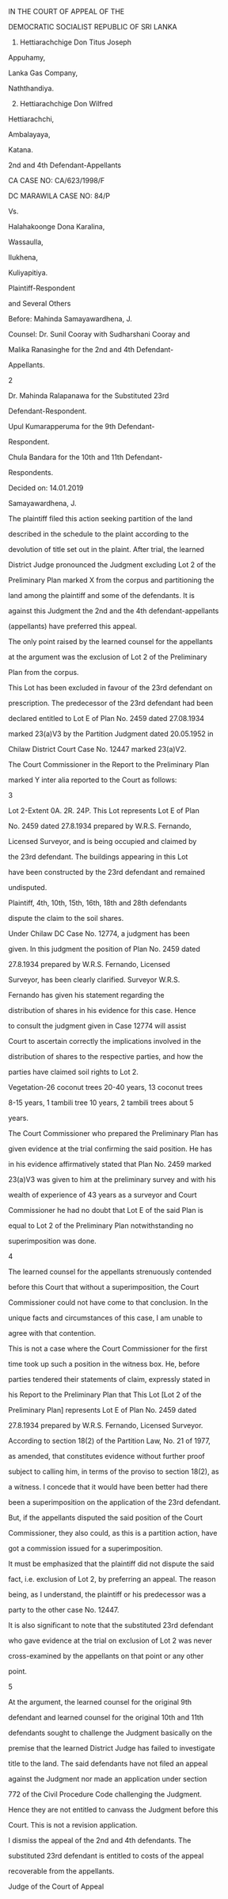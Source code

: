 IN THE COURT OF APPEAL OF THE

DEMOCRATIC SOCIALIST REPUBLIC OF SRI LANKA

1. Hettiarachchige Don Titus Joseph

Appuhamy,

Lanka Gas Company,

Naththandiya.

2. Hettiarachchige Don Wilfred

Hettiarachchi,

Ambalayaya,

Katana.

2nd and 4th Defendant-Appellants

CA CASE NO: CA/623/1998/F

DC MARAWILA CASE NO: 84/P

Vs.

Halahakoonge Dona Karalina,

Wassaulla,

Ilukhena,

Kuliyapitiya.

Plaintiff-Respondent

and Several Others

Before: Mahinda Samayawardhena, J.

Counsel: Dr. Sunil Cooray with Sudharshani Cooray and

Malika Ranasinghe for the 2nd and 4th Defendant-

Appellants.

2

Dr. Mahinda Ralapanawa for the Substituted 23rd

Defendant-Respondent.

Upul Kumarapperuma for the 9th Defendant-

Respondent.

Chula Bandara for the 10th and 11th Defendant-

Respondents.

Decided on: 14.01.2019

Samayawardhena, J.

The plaintiff filed this action seeking partition of the land

described in the schedule to the plaint according to the

devolution of title set out in the plaint. After trial, the learned

District Judge pronounced the Judgment excluding Lot 2 of the

Preliminary Plan marked X from the corpus and partitioning the

land among the plaintiff and some of the defendants. It is

against this Judgment the 2nd and the 4th defendant-appellants

(appellants) have preferred this appeal.

The only point raised by the learned counsel for the appellants

at the argument was the exclusion of Lot 2 of the Preliminary

Plan from the corpus.

This Lot has been excluded in favour of the 23rd defendant on

prescription. The predecessor of the 23rd defendant had been

declared entitled to Lot E of Plan No. 2459 dated 27.08.1934

marked 23(a)V3 by the Partition Judgment dated 20.05.1952 in

Chilaw District Court Case No. 12447 marked 23(a)V2.

The Court Commissioner in the Report to the Preliminary Plan

marked Y inter alia reported to the Court as follows:

3

Lot 2-Extent 0A. 2R. 24P. This Lot represents Lot E of Plan

No. 2459 dated 27.8.1934 prepared by W.R.S. Fernando,

Licensed Surveyor, and is being occupied and claimed by

the 23rd defendant. The buildings appearing in this Lot

have been constructed by the 23rd defendant and remained

undisputed.

Plaintiff, 4th, 10th, 15th, 16th, 18th and 28th defendants

dispute the claim to the soil shares.

Under Chilaw DC Case No. 12774, a judgment has been

given. In this judgment the position of Plan No. 2459 dated

27.8.1934 prepared by W.R.S. Fernando, Licensed

Surveyor, has been clearly clarified. Surveyor W.R.S.

Fernando has given his statement regarding the

distribution of shares in his evidence for this case. Hence

to consult the judgment given in Case 12774 will assist

Court to ascertain correctly the implications involved in the

distribution of shares to the respective parties, and how the

parties have claimed soil rights to Lot 2.

Vegetation-26 coconut trees 20-40 years, 13 coconut trees

8-15 years, 1 tambili tree 10 years, 2 tambili trees about 5

years.

The Court Commissioner who prepared the Preliminary Plan has

given evidence at the trial confirming the said position. He has

in his evidence affirmatively stated that Plan No. 2459 marked

23(a)V3 was given to him at the preliminary survey and with his

wealth of experience of 43 years as a surveyor and Court

Commissioner he had no doubt that Lot E of the said Plan is

equal to Lot 2 of the Preliminary Plan notwithstanding no

superimposition was done.

4

The learned counsel for the appellants strenuously contended

before this Court that without a superimposition, the Court

Commissioner could not have come to that conclusion. In the

unique facts and circumstances of this case, I am unable to

agree with that contention.

This is not a case where the Court Commissioner for the first

time took up such a position in the witness box. He, before

parties tendered their statements of claim, expressly stated in

his Report to the Preliminary Plan that This Lot [Lot 2 of the

Preliminary Plan] represents Lot E of Plan No. 2459 dated

27.8.1934 prepared by W.R.S. Fernando, Licensed Surveyor.

According to section 18(2) of the Partition Law, No. 21 of 1977,

as amended, that constitutes evidence without further proof

subject to calling him, in terms of the proviso to section 18(2), as

a witness. I concede that it would have been better had there

been a superimposition on the application of the 23rd defendant.

But, if the appellants disputed the said position of the Court

Commissioner, they also could, as this is a partition action, have

got a commission issued for a superimposition.

It must be emphasized that the plaintiff did not dispute the said

fact, i.e. exclusion of Lot 2, by preferring an appeal. The reason

being, as I understand, the plaintiff or his predecessor was a

party to the other case No. 12447.

It is also significant to note that the substituted 23rd defendant

who gave evidence at the trial on exclusion of Lot 2 was never

cross-examined by the appellants on that point or any other

point.

5

At the argument, the learned counsel for the original 9th

defendant and learned counsel for the original 10th and 11th

defendants sought to challenge the Judgment basically on the

premise that the learned District Judge has failed to investigate

title to the land. The said defendants have not filed an appeal

against the Judgment nor made an application under section

772 of the Civil Procedure Code challenging the Judgment.

Hence they are not entitled to canvass the Judgment before this

Court. This is not a revision application.

I dismiss the appeal of the 2nd and 4th defendants. The

substituted 23rd defendant is entitled to costs of the appeal

recoverable from the appellants.

Judge of the Court of Appeal